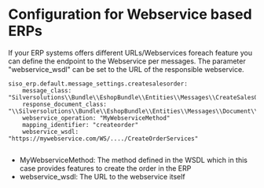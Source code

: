 #  Configuration for Webservice based ERPs 

If your ERP systems offers different URLs/Webservices foreach feature you can define the endpoint to the Webservice per messages. The parameter "webservice\_wsdl" can be set to the URL of the responsible webservice.  

``` 
siso_erp.default.message_settings.createsalesorder:
    message_class: "Silversolutions\\Bundle\\EshopBundle\\Entities\\Messages\\CreateSalesOrderMessage"
    response_document_class: "\\Silversolutions\\Bundle\\EshopBundle\\Entities\\Messages\\Document\\OrderResponse"
    webservice_operation: "MyWebserviceMethod"
    mapping_identifier: "createorder"
    webservice_wsdl: "https://mywebservice.com/WS/..../CreateOrderServices"
        
```

  - MyWebserviceMethod: The method defined in the WSDL which in this case provides features to create the order in the ERP
  - webservice\_wsdl: The URL to the webservice itself
